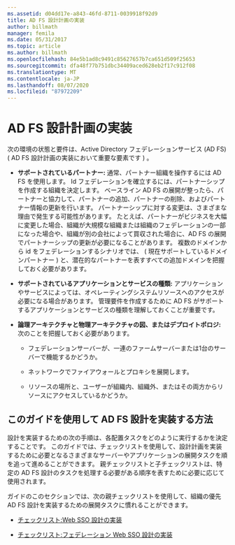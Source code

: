 ```yaml
---
ms.assetid: d04dd17e-a843-46fd-8711-0039918f92d9
title: AD FS 設計計画の実装
author: billmath
manager: femila
ms.date: 05/31/2017
ms.topic: article
ms.author: billmath
ms.openlocfilehash: 84e5b1ad8c9491c85627657b7ca651d509f25653
ms.sourcegitcommit: dfa48f77b751dbc34409aced628eb2f17c912f08
ms.translationtype: MT
ms.contentlocale: ja-JP
ms.lasthandoff: 08/07/2020
ms.locfileid: "87972209"
---
```

# <a name="implementing-your-ad-fs-design-plan"></a>AD FS 設計計画の実装

次の環境の状態と要件は、Active Directory フェデレーションサービス (AD FS) \( AD FS 設計計画の実装において重要な要素です \) 。

-   **サポートされているパートナー:** 通常、パートナー組織を操作するには AD FS を使用します。 Id フェデレーションを確立するには、パートナーシップを作成する組織を決定します。 ベースライン AD FS の展開が整ったら、パートナーと協力して、パートナーの追加、パートナーの削除、およびパートナー情報の更新を行います。 パートナーシップに対する変更は、さまざまな理由で発生する可能性があります。 たとえば、パートナーがビジネスを大幅に変更した場合、組織が大規模な組織または組織のフェデレーションの一部になった場合や、組織が別の会社によって買収された場合に、AD FS の展開でパートナーシップの更新が必要になることがあります。 複数のドメインから id をフェデレーションするシナリオでは、 \( 現在サポートしているドメインパートナー \) と、潜在的なパートナーを表すすべての追加ドメインを把握しておく必要があります。

-   **サポートされているアプリケーションとサービスの種類:** アプリケーションやサービスによっては、オペレーティングシステムリソースへのアクセスが必要になる場合があります。 管理要件を作成するために AD FS がサポートするアプリケーションとサービスの種類を理解しておくことが重要です。

-   **論理アーキテクチャと物理アーキテクチャの図、またはデプロイトポロジ:** 次のことを把握しておく必要があります。

    -   フェデレーションサーバーが、一連のファームサーバーまたは1台のサーバーで機能するかどうか。

    -   ネットワークでファイアウォールとプロキシを展開します。

    -   リソースの場所と、ユーザーが組織内、組織外、またはその両方からリソースにアクセスしているかどうか。

## <a name="how-to-implement-your-ad-fs-design-using-this-guide"></a>このガイドを使用して AD FS 設計を実装する方法
設計を実装するための次の手順は、各配置タスクをどのように実行するかを決定することです。 このガイドでは、チェックリストを使用して、設計計画を実装するために必要となるさまざまなサーバーやアプリケーションの展開タスクを順を追って進めることができます。 親チェックリストと子チェックリストは、特定の AD FS 設計のタスクを処理する必要がある順序を表すために必要に応じて使用されます。

ガイドのこのセクションでは、次の親チェックリストを使用して、組織の優先 AD FS 設計を実装するための展開タスクに慣れることができます。

-   [チェックリスト:Web SSO 設計の実装](Checklist--Implementing-a-Web-SSO-Design.md)

-   [チェックリスト:フェデレーション Web SSO 設計の実装](Checklist--Implementing-a-Federated-Web-SSO-Design.md)
